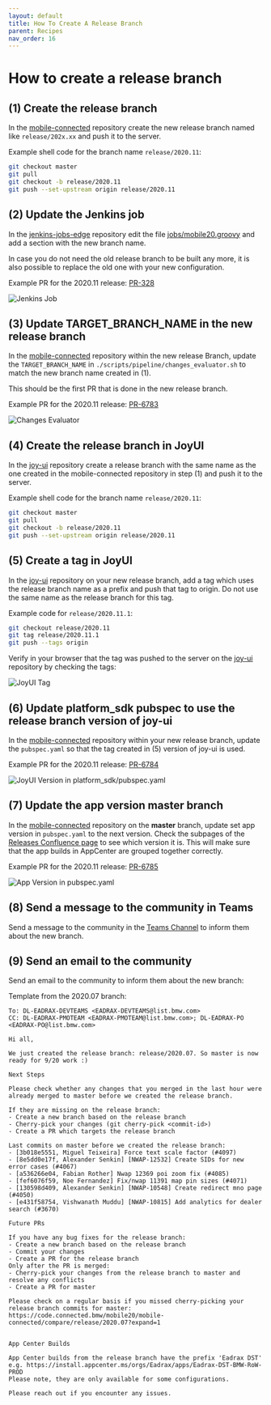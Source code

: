 ```yaml
---
layout: default
title: How To Create A Release Branch
parent: Recipes
nav_order: 16
---
```


# How to create a release branch

## (1) Create the release branch

In the [mobile-connected](https://code.connected.bmw/mobile20/mobile-connected) repository
create the new release branch named like `release/202x.xx` and push it to the server.

Example shell code for the branch name `release/2020.11`:

```bash
git checkout master
git pull
git checkout -b release/2020.11
git push --set-upstream origin release/2020.11
```

## (2) Update the Jenkins job

In the [jenkins-jobs-edge](https://code.connected.bmw/runtime/jenkins-jobs-edge) repository
edit the file [jobs/mobile20.groovy](https://code.connected.bmw/runtime/jenkins-jobs-edge/blob/master/jobs/mobile20.groovy#L74)
and add a section with the new branch name.

In case you do not need the old release branch to be built any more, it is also possible to replace the old one
with your new configuration.

Example PR for the 2020.11 release: [PR-328](https://code.connected.bmw/runtime/jenkins-jobs-edge/pull/328)

![Jenkins Job]({{site.baseurl}}/assets/images/recipes/how_to_create_a_release_branch/jenkins_job.png)

## (3) Update TARGET_BRANCH_NAME in the new release branch

In the [mobile-connected](https://code.connected.bmw/mobile20/mobile-connected) repository
within the new release Branch, update the `TARGET_BRANCH_NAME` in `./scripts/pipeline/changes_evaluator.sh`
to match the new branch name created in (1).

This should be the first PR that is done in the new release branch.

Example PR for the 2020.11 release: [PR-6783](https://code.connected.bmw/mobile20/mobile-connected/pull/6783)

![Changes Evaluator]({{site.baseurl}}/assets/images/recipes/how_to_create_a_release_branch/changes_evaluator.png)

## (4) Create the release branch in JoyUI

In the [joy-ui](https://code.connected.bmw/mobile20/joy-ui/) repository
create a release branch with the same name as the one created in the mobile-connected repository
in step (1) and push it to the server.

Example shell code for the branch name `release/2020.11`:

```bash
git checkout master
git pull
git checkout -b release/2020.11
git push --set-upstream origin release/2020.11
```

## (5) Create a tag in JoyUI

In the [joy-ui](https://code.connected.bmw/mobile20/joy-ui/) repository on your new
release branch, add a tag which uses the release branch name as a prefix and push that
tag to origin. Do not use the same name as the release branch for this tag.

Example code for `release/2020.11.1`:

```bash
git checkout release/2020.11
git tag release/2020.11.1
git push --tags origin
```

Verify in your browser that the tag was pushed to the server on the
[joy-ui](https://code.connected.bmw/mobile20/joy-ui/) repository by checking the tags:

![JoyUI Tag]({{site.baseurl}}/assets/images/recipes/how_to_create_a_release_branch/joyui_tag.png)

## (6) Update platform_sdk pubspec to use the release branch version of joy-ui

In the [mobile-connected](https://code.connected.bmw/mobile20/mobile-connected) repository
within your new release branch, update the `pubspec.yaml` so that the tag created in (5)
version of joy-ui is used.

Example PR for the 2020.11 release: [PR-6784](https://code.connected.bmw/mobile20/mobile-connected/pull/6784)

![JoyUI Version in platform_sdk/pubspec.yaml]({{site.baseurl}}/assets/images/recipes/how_to_create_a_release_branch/platformsdk_pubspec.png)

## (7) Update the app version master branch

In the [mobile-connected](https://code.connected.bmw/mobile20/mobile-connected) repository
on the **master** branch, update set app version in `pubspec.yaml` to the next version. Check the
subpages of the [Releases Confluence page](https://atc.bmwgroup.net/confluence/x/GpQWN) to see
which version it is.
This will make sure that the app builds in AppCenter are grouped together correctly.

Example PR for the 2020.11 release: [PR-6785](https://code.connected.bmw/mobile20/mobile-connected/pull/6785)

![App Version in pubspec.yaml]({{site.baseurl}}/assets/images/recipes/how_to_create_a_release_branch/pubspec_app_version.png)

## (8) Send a message to the community in Teams

Send a message to the community in the [Teams Channel](https://teams.microsoft.com/l/channel/19%3ac789457b17e24d98a695cb0f6f327a7b%40thread.skype/Allgemein?groupId=ac9f3e4c-3a1b-4c4d-bc35-12eba2928619&tenantId=ce849bab-cc1c-465b-b62e-18f07c9ac198) to inform them about the new branch.

## (9) Send an email to the community

Send an email to the community to inform them about the new branch:

Template from the 2020.07 branch:

```text
To: DL-EADRAX-DEVTEAMS <EADRAX-DEVTEAMS@list.bmw.com>
CC: DL-EADRAX-PMOTEAM <EADRAX-PMOTEAM@list.bmw.com>; DL-EADRAX-PO <EADRAX-PO@list.bmw.com>

Hi all,

We just created the release branch: release/2020.07. So master is now ready for 9/20 work :)

Next Steps

Please check whether any changes that you merged in the last hour were already merged to master before we created the release branch.

If they are missing on the release branch:
- Create a new branch based on the release branch
- Cherry-pick your changes (git cherry-pick <commit-id>)
- Create a PR which targets the release branch

Last commits on master before we created the release branch:
- [3b018e5551, Miguel Teixeira] Force text scale factor (#4097)
- [8e5dd0e17f, Alexander Senkin] [NWAP-12532] Create SIDs for new error cases (#4067)
- [a536266e04, Fabian Rother] Nwap 12369 poi zoom fix (#4085)
- [fef6076f59, Noe Fernandez] Fix/nwap 11391 map pin sizes (#4071)
- [130598d409, Alexander Senkin] [NWAP-10548] Create redirect mno page (#4050)
- [e431f58754, Vishwanath Muddu] [NWAP-10815] Add analytics for dealer search (#3670)

Future PRs

If you have any bug fixes for the release branch:
- Create a new branch based on the release branch
- Commit your changes
- Create a PR for the release branch
Only after the PR is merged:
- Cherry-pick your changes from the release branch to master and resolve any conflicts
- Create a PR for master

Please check on a regular basis if you missed cherry-picking your release branch commits for master:
https://code.connected.bmw/mobile20/mobile-connected/compare/release/2020.07?expand=1


App Center Builds

App Center builds from the release branch have the prefix 'Eadrax DST' e.g. https://install.appcenter.ms/orgs/Eadrax/apps/Eadrax-DST-BMW-RoW-PROD
Please note, they are only available for some configurations.

Please reach out if you encounter any issues.
```
